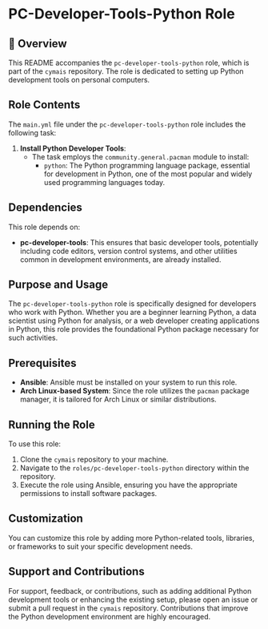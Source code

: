 # PC-Developer-Tools-Python Role

## 📌 Overview
This README accompanies the `pc-developer-tools-python` role, which is part of the `cymais` repository. The role is dedicated to setting up Python development tools on personal computers.

## Role Contents
The `main.yml` file under the `pc-developer-tools-python` role includes the following task:

1. **Install Python Developer Tools**:
   - The task employs the `community.general.pacman` module to install:
     - `python`: The Python programming language package, essential for development in Python, one of the most popular and widely used programming languages today.

## Dependencies
This role depends on:
- **pc-developer-tools**: This ensures that basic developer tools, potentially including code editors, version control systems, and other utilities common in development environments, are already installed.

## Purpose and Usage
The `pc-developer-tools-python` role is specifically designed for developers who work with Python. Whether you are a beginner learning Python, a data scientist using Python for analysis, or a web developer creating applications in Python, this role provides the foundational Python package necessary for such activities.

## Prerequisites
- **Ansible**: Ansible must be installed on your system to run this role.
- **Arch Linux-based System**: Since the role utilizes the `pacman` package manager, it is tailored for Arch Linux or similar distributions.

## Running the Role
To use this role:
1. Clone the `cymais` repository to your machine.
2. Navigate to the `roles/pc-developer-tools-python` directory within the repository.
3. Execute the role using Ansible, ensuring you have the appropriate permissions to install software packages.

## Customization
You can customize this role by adding more Python-related tools, libraries, or frameworks to suit your specific development needs.

## Support and Contributions
For support, feedback, or contributions, such as adding additional Python development tools or enhancing the existing setup, please open an issue or submit a pull request in the `cymais` repository. Contributions that improve the Python development environment are highly encouraged.